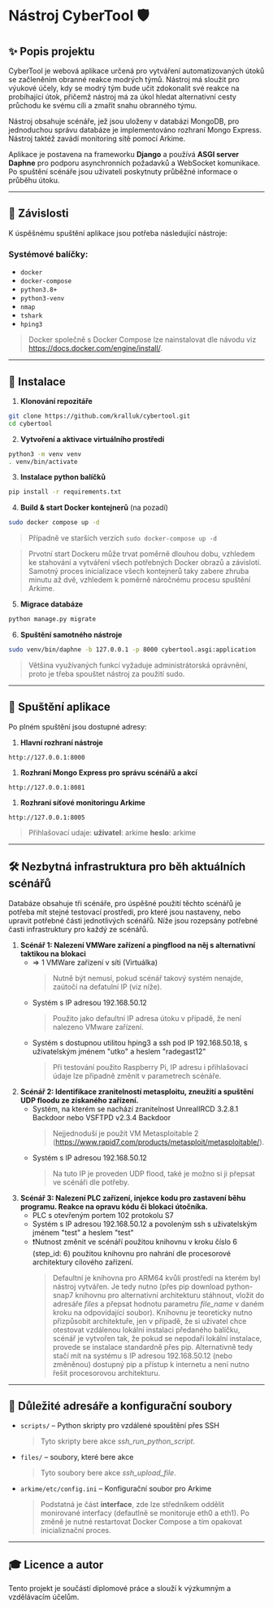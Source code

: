# Nástroj CyberTool 🛡️

## ✨ Popis projektu

CyberTool je webová aplikace určená pro vytváření automatizovaných útoků se začleněním obranné reakce modrých týmů. Nástroj má sloužit pro výukové účely, kdy se modrý tým bude učit zdokonalit své reakce na probíhající útok, přičemž nástroj má za úkol hledat alternativní cesty průchodu ke svému cíli a zmařit snahu obranného týmu.

Nástroj obsahuje scénáře, jež jsou uloženy v databázi MongoDB, pro jednoduchou správu databáze je implementováno rozhraní Mongo Express.
Nástroj taktéž zavádí monitoring sítě pomocí Arkime.


Aplikace je postavena na frameworku **Django** a používá **ASGI server Daphne** pro podporu asynchronních požadavků a WebSocket komunikace.
Po spuštění scénáře jsou uživateli poskytnuty průběžné informace o průběhu útoku.

---

## 🚧 Závislosti

K úspěšnému spuštění aplikace jsou potřeba následující nástroje:

### Systémové balíčky:

* `docker`
* `docker-compose`
* `python3.8+`
* `python3-venv`
* `nmap`
* `tshark`
* `hping3`
> Docker společně s Docker Compose lze nainstalovat dle návodu viz https://docs.docker.com/engine/install/.
---

## 🔧 Instalace

1. **Klonování repozitáře**

```bash
git clone https://github.com/kralluk/cybertool.git
cd cybertool
```

2. **Vytvoření a aktivace virtuálního prostředí**

```bash
python3 -m venv venv
. venv/bin/activate
```

3. **Instalace python balíčků**

```bash
pip install -r requirements.txt
```

4. **Build & start Docker kontejnerů** (na pozadí)

```bash
sudo docker compose up -d
```
>Případně ve starších verzích ```sudo docker-compose up -d```

> Prvotní start Dockeru může trvat poměrně dlouhou dobu, vzhledem ke stahování a vytváření všech potřebných Docker obrazů a závislotí.
> Samotný proces inicializace všech kontejnerů taky zabere zhruba minutu až dvě, vzhledem k poměrně náročnému procesu spuštění Arkime.
5. **Migrace databáze**

```bash
python manage.py migrate
```

6. **Spuštění samotného nástroje**

```bash
sudo venv/bin/daphne -b 127.0.0.1 -p 8000 cybertool.asgi:application
```
> Většina využívaných funkcí vyžaduje administrátorská oprávnění, proto je třeba spouštet nástroj za použití sudo. 
---

## 🚀 Spuštění aplikace

Po plném spuštění jsou dostupné adresy:

1. **Hlavní rozhraní nástroje**
```
http://127.0.0.1:8000
```
1. **Rozhraní Mongo Express pro správu scénářů a akcí**
```
http://127.0.0.1:8081
```
1. **Rozhraní síťové monitoringu Arkime**
```
http://127.0.0.1:8005
```
> Přihlašovací udaje:
> **uživatel**: arkime
> **heslo**: arkime
---
## 🛠️ Nezbytná infrastruktura pro běh aktuálních scénářů
Databáze obsahuje tři scénáře, pro úspěšné použití těchto scénářů je potřeba mít stejné testovací prostředi, pro které jsou nastaveny, nebo upravit potřebné části jednotlivých scénářů.
Níže jsou rozepsány potřebné časti infrastruktury pro každý ze scénářů.

1. **Scénář 1: Nalezení VMWare zařízení a pingflood na něj s alternativní taktikou na blokaci**
   * => 1 VMWare zařízení v síti (Virtuálka)
     > Nutně být nemusí, pokud scénář takový systém nenajde, zaútočí na defatulní IP (viz níže).
   * Systém s IP adresou 192.168.50.12
     > Použito jako defaultní IP adresa útoku v případě, že není nalezeno VMware zařízení.
   * Systém s dostupnou utilitou hping3 a ssh pod IP 192.168.50.18, s uživatelským jménem "utko" a heslem "radegast12"
     > Při testování použito Raspberry Pi, IP adresu i přihlašovací údaje lze připadně změnit v parametrech scénáře.
3. **Scénář 2: Identifikace zranitelností metasploitu, zneužití a spuštění UDP floodu ze získaného zařízení.**
   * Systém, na kterém se nachází zranitelnost UnrealIRCD 3.2.8.1 Backdoor nebo VSFTPD v2.3.4 Backdoor
     > Nejjednoduší je použít VM Metasploitable 2 (https://www.rapid7.com/products/metasploit/metasploitable/).
   * Systém s IP adresou 192.168.50.12
     > Na tuto IP je proveden UDP flood, také je možno si ji přepsat ve scénáři dle potřeby.
5. **Scénář 3: Nalezení PLC zařízení, injekce kodu pro zastavení běhu programu. Reakce na opravu kódu či blokaci útočníka.**
   * PLC s otevřeným portem 102 protokolu S7
   * Systém s IP adresou 192.168.50.12 a povoleným ssh s uživatelským jménem "test" a heslem "test"
   * ❗Nutnost změnit ve scénáří použitou knihovnu v kroku číslo 6 (step_id: 6) použitou knihovnu pro nahrání dle procesorové architektury cílového zařízení.
     > Defaultní je knihovna pro ARM64 kvůli prostředí na kterém byl nástroj vytvářen. Je tedy nutno (přes pip download python-snap7 knihovnu pro alternativní architekturu stáhnout, vložit do adresáře *files* a přepsat hodnotu parametru *file_name* v daném kroku na odpovídající soubor). Knihovnu je teoreticky nutno přizpůsobit architektuře, jen v případě, že si uživatel chce otestovat vzdálenou lokální instalaci předaného balíčku, scénář je vytvořen tak, že pokud se nepodaří lokální instalace, provede se instalace standardně přes pip. Alternativně tedy stačí mít na systému s IP adresou 192.168.50.12 (nebo změněnou) dostupný pip a přístup k internetu a není nutno řešit procesorovou architekturu.
     
---
## 📌 Důležité adresáře a konfigurační soubory
* `scripts/` – Python skripty pro vzdálené spouštění přes SSH
  > Tyto skripty bere akce *ssh_run_python_script*.
* `files/` – soubory, které bere akce
  > Tyto soubory bere akce *ssh_upload_file*.
* `arkime/etc/config.ini` – Konfigurační soubor pro Arkime 
  > Podstatná je část **interface**, zde lze středníkem oddělit monirované interfacy (defautlně se monitoruje eth0 a eth1). Po změně je nutné restartovat Docker Compose a tím opakovat inicializnační proces.
---

## 🎓 Licence a autor

Tento projekt je součástí diplomové práce a slouží k výzkumným a vzdělávacím účelům.
